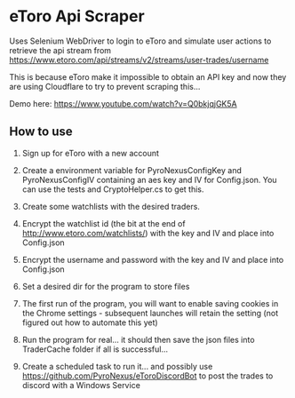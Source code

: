 # eToro Api Scraper
Uses Selenium WebDriver to login to eToro and simulate user actions to retrieve the api stream from https://www.etoro.com/api/streams/v2/streams/user-trades/username

This is because eToro make it impossible to obtain an API key and now they are using Cloudflare to try to prevent scraping this...

Demo here: https://www.youtube.com/watch?v=Q0bkjqjGK5A

## How to use
1. Sign up for eToro with a new account

2. Create a environment variable for PyroNexusConfigKey and PyroNexusConfigIV containing an aes key and IV for Config.json. You can use the tests and CryptoHelper.cs to get this.

3. Create some watchlists with the desired traders.

4. Encrypt the watchlist id (the bit at the end of http://www.etoro.com/watchlists/) with the key and IV and place into Config.json

5. Encrypt the username and password with the key and IV and place into Config.json

6. Set a desired dir for the program to store files

7. The first run of the program, you will want to enable saving cookies in the Chrome settings - subsequent launches will retain the setting (not figured out how to automate this yet)

8. Run the program for real... it should then save the json files into TraderCache folder if all is successful...

9. Create a scheduled task to run it... and possibly use https://github.com/PyroNexus/eToroDiscordBot to post the trades to discord with a Windows Service